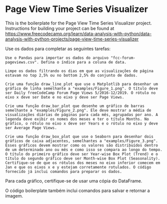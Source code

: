 # Page View Time Series Visualizer

This is the boilerplate for the Page View Time Series Visualizer project. Instructions for building your project can be found at https://www.freecodecamp.org/learn/data-analysis-with-python/data-analysis-with-python-projects/page-view-time-series-visualizer



Use os dados para completar as seguintes tarefas:

    Use o Pandas para importar os dados do arquivo "fcc-forum-pageviews.csv". Defina o índice para a coluna de data.
    
    Limpe os dados filtrando os dias em que as visualizações de página estavam no top 2,5% ou no bottom 2,5% do conjunto de dados.
    
    Crie uma função draw_line_plot que use o Matplotlib para desenhar um gráfico de linha semelhante a "examples/Figure_1.png". O título deve ser Daily freeCodeCamp Forum Page Views 5/2016-12/2019. O rótulo no eixo x deve ser Date e no eixo y deve ser Page Views.

    Crie uma função draw_bar_plot que desenhe um gráfico de barras semelhante a "examples/Figure_2.png". Ele deve mostrar a média de visualizações diárias de páginas para cada mês, agrupadas por ano. A legenda deve exibir os nomes dos meses e ter o título Months. No gráfico, o rótulo no eixo x deve ser Years e o rótulo no eixo y deve ser Average Page Views.
    
    Crie uma função draw_box_plot que use o Seaborn para desenhar dois gráficos de caixa adjacentes, semelhantes a "examples/Figure_3.png". 
    Esses gráficos devem mostrar como os valores são distribuídos dentro de um determinado ano ou mês e como isso se compara ao longo do tempo. 
    O título do primeiro gráfico deve ser Year-wise Box Plot (Trend) e o título do segundo gráfico deve ser Month-wise Box Plot (Seasonality). 
    Certifique-se de que os rótulos dos meses no eixo inferior comecem em Jan e que os eixos x e y estejam corretamente rotulados. O código fornecido já inclui comandos para preparar os dados.

Para cada gráfico, certifique-se de usar uma cópia do DataFrame.

O código boilerplate também inclui comandos para salvar e retornar a imagem.
